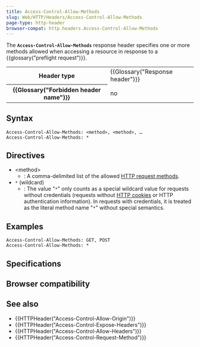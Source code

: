 ```yaml
---
title: Access-Control-Allow-Methods
slug: Web/HTTP/Headers/Access-Control-Allow-Methods
page-type: http-header
browser-compat: http.headers.Access-Control-Allow-Methods
---
```




The **`Access-Control-Allow-Methods`** response header
specifies one or more methods allowed when accessing a resource in response to a
{{glossary("preflight request")}}.

<table class="properties">
  <tbody>
    <tr>
      <th scope="row">Header type</th>
      <td>{{Glossary("Response header")}}</td>
    </tr>
    <tr>
      <th scope="row">{{Glossary("Forbidden header name")}}</th>
      <td>no</td>
    </tr>
  </tbody>
</table>

## Syntax

```http
Access-Control-Allow-Methods: <method>, <method>, …
Access-Control-Allow-Methods: *
```

## Directives

- \<method>
  - : A comma-delimited list of the allowed [HTTP request methods](/Web/HTTP/Methods).
- `*` (wildcard)
  - : The value "`*`" only counts as a special wildcard value for requests
    without credentials (requests without [HTTP cookies](/Web/HTTP/Cookies) or HTTP authentication information). In requests with credentials, it is
    treated as the literal method name "`*`" without special semantics.

## Examples

```http
Access-Control-Allow-Methods: GET, POST
Access-Control-Allow-Methods: *
```

## Specifications



## Browser compatibility



## See also

- {{HTTPHeader("Access-Control-Allow-Origin")}}
- {{HTTPHeader("Access-Control-Expose-Headers")}}
- {{HTTPHeader("Access-Control-Allow-Headers")}}
- {{HTTPHeader("Access-Control-Request-Method")}}
